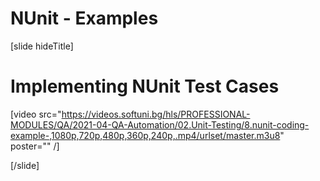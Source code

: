 # NUnit - Examples

[slide hideTitle]

# Implementing NUnit Test Cases

[video src="https://videos.softuni.bg/hls/PROFESSIONAL-MODULES/QA/2021-04-QA-Automation/02.Unit-Testing/8.nunit-coding-example-,1080p,720p,480p,360p,240p,.mp4/urlset/master.m3u8" poster="" /]



[/slide]